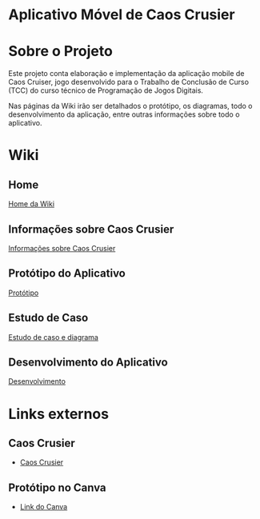# Aplicativo Móvel de Caos Crusier

# Sobre o Projeto

Este projeto conta elaboração e implementação da aplicação mobile de Caos Cruiser, jogo desenvolvido para o Trabalho de Conclusão de Curso (TCC) do curso técnico de Programação de Jogos Digitais.

Nas páginas da Wiki irão ser detalhados o protótipo, os diagramas, todo o desenvolvimento da aplicação, entre outras informações sobre todo o aplicativo.

# Wiki

## Home
<a href="https://github.com/YosagiGames/AppCaosCruiser/wiki"> Home da Wiki </a>

## Informações sobre Caos Crusier
<a href="https://github.com/YosagiGames/AppCaosCruiser/wiki/Sobre-Caos-Crusier"> Informações sobre Caos Crusier </a>

## Protótipo do Aplicativo
<a href="https://github.com/YosagiGames/AppCaosCruiser/wiki/Prot%C3%B3tipo"> Protótipo </a>

## Estudo de Caso
<a href="https://github.com/YosagiGames/AppCaosCrusier/wiki/Estudo-de-Caso-e-Diagrama-de-Classes"> Estudo de caso e diagrama </a>

## Desenvolvimento do Aplicativo
<a href="https://github.com/YosagiGames/AppCaosCruiser/wiki/Desenvolvimento"> Desenvolvimento </a>

# Links externos

## Caos Crusier
- <a href="https://github.com/YosagiGames/CaosCrusier"> Caos Crusier </a>

## Protótipo no Canva
- <a href="https://www.canva.com/design/DAGUS0-HrpM/wBe-VVEE69slBMRDo9YjbQ/edit"> Link do Canva </a>

